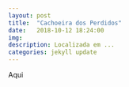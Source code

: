 ```yaml
---
layout: post
title:  "Cachoeira dos Perdidos"
date:   2018-10-12 18:24:00 
img:
description: Localizada em ...
categories: jekyll update
---
```

Aqui
